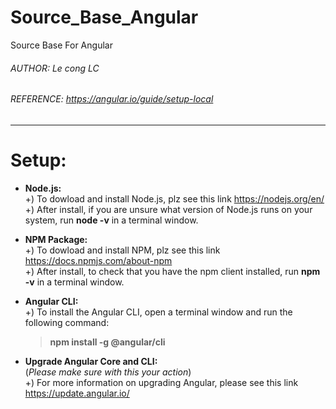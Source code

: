# Source_Base_Angular

Source Base For Angular

###### AUTHOR: Le cong LC

###### REFERENCE: https://angular.io/guide/setup-local

---

# Setup:

-   **Node.js:** <br>
    +) To dowload and install Node.js, plz see this link https://nodejs.org/en/ <br>
    +) After install, if you are unsure what version of Node.js runs on your system, run **node -v** in a terminal window.

-   **NPM Package:** <br>
    +) To dowload and install NPM, plz see this link https://docs.npmjs.com/about-npm <br>
    +) After install, to check that you have the npm client installed, run **npm -v** in a terminal window.

-   **Angular CLI:** <br>
    +) To install the Angular CLI, open a terminal window and run the following command: <br>

    > **npm install -g @angular/cli**

-   **Upgrade Angular Core and CLI:** <br>
    (_Please make sure with this your action_) <br>
    +) For more information on upgrading Angular, please see this link https://update.angular.io/

